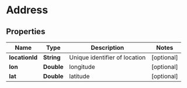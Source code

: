 
# Address

## Properties
Name | Type | Description | Notes
------------ | ------------- | ------------- | -------------
**locationId** | **String** | Unique identifier of location |  [optional]
**lon** | **Double** | longitude |  [optional]
**lat** | **Double** | latitude |  [optional]



